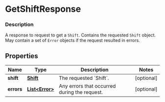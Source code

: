 
# GetShiftResponse

### Description

A response to request to get a `Shift`. Contains the requested `Shift` object. May contain a set of `Error` objects if the request resulted in errors.

## Properties
Name | Type | Description | Notes
------------ | ------------- | ------------- | -------------
**shift** | [**Shift**](Shift.md) | The requested &#x60;Shift&#x60;. |  [optional]
**errors** | [**List&lt;Error&gt;**](Error.md) | Any errors that occurred during the request. |  [optional]



